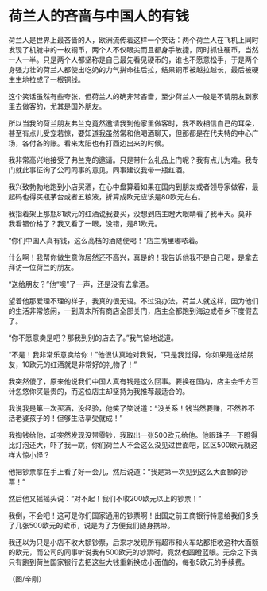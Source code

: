 # 荷兰人的吝啬与中国人的有钱

荷兰人是世界上最吝啬的人，欧洲流传着这样一个笑话：两个荷兰人在飞机上同时发现了机舱中的一枚铜币，两个人不仅眼尖而且都身手敏捷，同时抓住硬币，当然一人一半。只是两个人都坚称是自己最先看见硬币的，谁也不愿意松手，于是两个身强力壮的荷兰人都使出吃奶的力气拼命往后拉，结果铜币被越拉越长，最后被硬生生地拉成了一根铜线。 

这个笑话虽然有些夸张，但荷兰人的确非常吝啬，至少荷兰人一般是不请朋友到家里去做客的，尤其是国外朋友。 

所以当我的荷兰朋友弗兰克竟然邀请我到他家里做客时，我不敢相信自己的耳朵，甚至有点儿受宠若惊，要知道我虽然常和他喝酒聊天，但那都是在代夫特的中心广场，各付各的账。看来太阳也有打西边出来的时候。 

我非常高兴地接受了弗兰克的邀请。只是带什么礼品上门呢？我有点儿为难。我专门就此事征询了公司同事的意见，同事建议我带一瓶红酒。 

我兴致勃勃地跑到小店买酒，在心中盘算着如果在国内到朋友或者领导家做客，最起码也得买瓶茅台或者五粮液，折算成欧元应该是80欧元左右。 

我指着架上那瓶81欧元的红酒说我要买，没想到店主瞪大眼睛看了我半天。莫非我看错价格了？我又看了一眼，没错，是81欧元。 

“你们中国人真有钱，这么高档的酒随便喝！”店主嘴里嘟哝着。 

什么啊！我帮你做生意你居然还不高兴，真是的！我告诉他我不是自己喝，是拿去拜访一位荷兰的朋友。 

“送给朋友？”他“噢”了一声，还是没有去拿酒。 

望着他那爱理不理的样子，我真的很无语。不过没办法，荷兰人就这样，因为他们的生活非常悠闲，一到周末所有商店全部关门，店主全都跑到海边或者乡下度假去了。 

“你不愿意卖是吧？那我到别的店去了。”我气恼地说道。 

“不是！我非常乐意卖给你！”他很认真地对我说，“只是我觉得，你如果是送给朋友，10欧元的红酒就是非常好的礼物了！” 

我突然傻了，原来他说我们中国人真有钱是这么回事。要换在国内，店主会千方百计忽悠你买最贵的，而这位店主却坚持为我推荐最适合的。 

我说我是第一次买酒，没经验，他笑了笑说道：“没关系！钱当然要赚，不然养不活老婆孩子的！但够生活享受就成！” 

我掏钱给他，却突然发现没带零钞，我取出一张500欧元给他。他眼珠子一下瞪得比灯泡还大，吓了我一跳，你们荷兰人不会这么没见过世面吧，区区500欧元就这样大惊小怪？ 

他把钞票拿在手上看了好一会儿，然后说道：“我是第一次见到这么大面额的钞票！” 

然后他又摇摇头说：“对不起！我们不收200欧元以上的钞票！” 

我倒，不会吧！这可是你们国家通用的钞票啊！出国之前工商银行特意给我们多换了几张500欧元的欧币，说是为了方便我们随身携带。 

我还以为只是小店不收大额钞票，后来才发现所有超市和火车站都拒收这种大面额的欧元，而公司的同事听说我有500欧元的钞票时，竟然也圆瞪蓝眼。无奈之下我只有跑到荷兰国家银行去把这些大钱重新换成小面值的，每张5欧元的手续费。 

（图/辛刚）